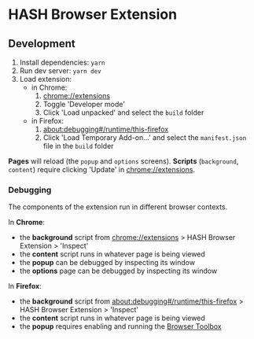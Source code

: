 # HASH Browser Extension

## Development

1. Install dependencies: `yarn`
1. Run dev server: `yarn dev`
1. Load extension:
   - in Chrome:
     1. [chrome://extensions](chrome://extensions)
     1. Toggle 'Developer mode'
     1. Click 'Load unpacked' and select the `build` folder
   - in Firefox:
     1. [about:debugging#/runtime/this-firefox](about:debugging#/runtime/this-firefox)
     1. Click 'Load Temporary Add-on...' and select the `manifest.json` file in the `build` folder

**Pages** will reload (the `popup` and `options` screens).
**Scripts** (`background`, `content`) require clicking 'Update' in [chrome://extensions](chrome://extensions).

### Debugging

The components of the extension run in different browser contexts.

In **Chrome**:

- the **background** script from [chrome://extensions](chrome://extensions) > HASH Browser Extension > 'Inspect'
- the **content** script runs in whatever page is being viewed
- the **popup** can be debugged by inspecting its window
- the **options** page can be debugged by inspecting its window

In **Firefox**:

- the **background** script from [about:debugging#/runtime/this-firefox](about:debugging#/runtime/this-firefox) > HASH Browser Extension > 'Inspect'
- the **content** script runs in whatever page is being viewed
- the **popup** requires enabling and running the [Browser Toolbox](https://firefox-source-docs.mozilla.org/devtools-user/browser_toolbox/index.html)
